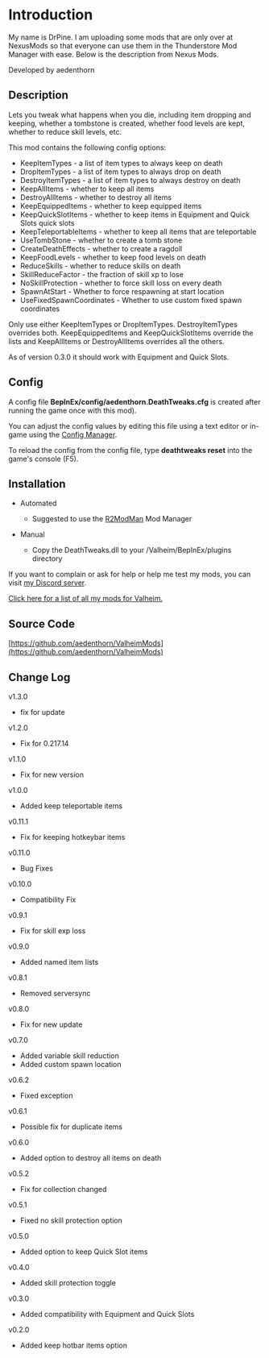 <h1>Introduction</h1>
My name is DrPine.  I am uploading some mods that are only over at NexusMods so that everyone can use them in the Thunderstore Mod Manager with ease.  Below is the description from Nexus Mods.

Developed by aedenthorn

## Description

Lets you tweak what happens when you die, including item dropping and keeping, whether a tombstone is created, whether food levels are kept, whether to reduce skill levels, etc.

This mod contains the following config options:

- KeepItemTypes - a list of item types to always keep on death
- DropItemTypes - a list of item types to always drop on death
- DestroyItemTypes - a list of item types to always destroy on death
- KeepAllItems - whether to keep all items
- DestroyAllItems - whether to destroy all items
- KeepEquippedItems - whether to keep equipped items
- KeepQuickSlotItems - whether to keep items in Equipment and Quick Slots quick slots
- KeepTeleportableItems - whether to keep all items that are teleportable
- UseTombStone - whether to create a tomb stone
- CreateDeathEffects - whether to create a ragdoll
- KeepFoodLevels - whether to keep food levels on death
- ReduceSkills - whether to reduce skills on death
- SkillReduceFactor - the fraction of skill xp to lose
- NoSkillProtection - whether to force skill loss on every death
- SpawnAtStart - Whether to force respawning at start location
- UseFixedSpawnCoordinates - Whether to use custom fixed spawn coordinates

Only use either KeepItemTypes or DropItemTypes. DestroyItemTypes overrides both. KeepEquippedItems and KeepQuickSlotItems override the lists and KeepAllItems or DestroyAllItems overrides all the others.

As of version 0.3.0 it should work with Equipment and Quick Slots.

## Config

A config file **BepInEx/config/aedenthorn.DeathTweaks.cfg** is created after running the game once with this mod).

You can adjust the config values by editing this file using a text editor or in-game using the [Config Manager](https://valheim.thunderstore.io/package/Pineapple/EnhancedBepInExConfigurationManager/).

To reload the config from the config file, type **deathtweaks reset** into the game's console (F5).

## Installation

- Automated

  - Suggested to use the [R2ModMan](https://thunderstore.io/package/ebkr/r2modman/) Mod Manager

- Manual

  - Copy the DeathTweaks.dll to your /Valheim/BepInEx/plugins directory

If you want to complain or ask for help or help me test my mods, you can visit [my Discord server](https://discord.gg/bs6zHuj).

[Click here for a list of all my mods for Valheim.](https://www.nexusmods.com/valheim/articles/104)

## Source Code

[https://github.com/aedenthorn/ValheimMods](https://github.com/aedenthorn/ValheimMods)

## Change Log

v1.3.0

- fix for update

v1.2.0

- Fix for 0.217.14

v1.1.0

- Fix for new version

v1.0.0

- Added keep teleportable items

v0.11.1

- Fix for keeping hotkeybar items

v0.11.0

- Bug Fixes

v0.10.0

- Compatibility Fix

v0.9.1

- Fix for skill exp loss

v0.9.0

- Added named item lists

v0.8.1

- Removed serversync

v0.8.0

- Fix for new update

v0.7.0

- Added variable skill reduction
- Added custom spawn location

v0.6.2

- Fixed exception

v0.6.1

- Possible fix for duplicate items

v0.6.0

- Added option to destroy all items on death

v0.5.2

- Fix for collection changed

v0.5.1

- Fixed no skill protection option

v0.5.0

- Added option to keep Quick Slot items

v0.4.0

- Added skill protection toggle

v0.3.0

- Added compatibility with Equipment and Quick Slots

v0.2.0

- Added keep hotbar items option
